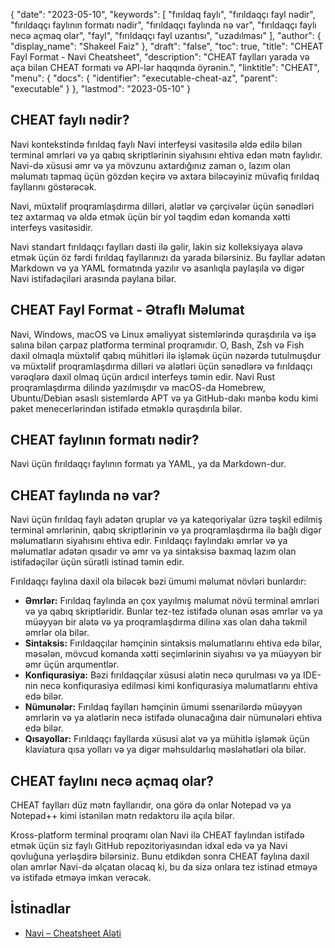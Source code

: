 {
  "date": "2023-05-10",
  "keywords": [
"fırıldaq faylı",
"fırıldaqçı fayl nədir",
"fırıldaqçı faylının formatı nədir",
"fırıldaqçı faylında nə var",
"fırıldaqçı faylı necə açmaq olar",
"fayl",
"fırıldaqçı fayl uzantısı",
"uzadılması"
],
  "author": {
    "display_name": "Shakeel Faiz"
},
  "draft": "false",
  "toc": true,
  "title": "CHEAT Fayl Format - Navi Cheatsheet",
  "description": "CHEAT faylları yarada və aça bilən CHEAT formatı və API-lər haqqında öyrənin.",
  "linktitle": "CHEAT",
  "menu": {
    "docs": {
      "identifier": "executable-cheat-az",
      "parent": "executable"
}
},
  "lastmod": "2023-05-10"
}

## CHEAT faylı nədir?

Navi kontekstində fırıldaq faylı Navi interfeysi vasitəsilə əldə edilə bilən terminal əmrləri və ya qabıq skriptlərinin siyahısını ehtiva edən mətn faylıdır. Navi-də xüsusi əmr və ya mövzunu axtardığınız zaman o, lazım olan məlumatı tapmaq üçün gözdən keçirə və axtara biləcəyiniz müvafiq fırıldaq fayllarını göstərəcək.

Navi, müxtəlif proqramlaşdırma dilləri, alətlər və çərçivələr üçün sənədləri tez axtarmaq və əldə etmək üçün bir yol təqdim edən komanda xətti interfeys vasitəsidir.

Navi standart fırıldaqçı faylları dəsti ilə gəlir, lakin siz kolleksiyaya əlavə etmək üçün öz fərdi fırıldaq fayllarınızı da yarada bilərsiniz. Bu fayllar adətən Markdown və ya YAML formatında yazılır və asanlıqla paylaşıla və digər Navi istifadəçiləri arasında paylana bilər.

## CHEAT Fayl Format - Ətraflı Məlumat

Navi, Windows, macOS və Linux əməliyyat sistemlərində quraşdırıla və işə salına bilən çarpaz platforma terminal proqramıdır. O, Bash, Zsh və Fish daxil olmaqla müxtəlif qabıq mühitləri ilə işləmək üçün nəzərdə tutulmuşdur və müxtəlif proqramlaşdırma dilləri və alətləri üçün sənədlərə və fırıldaqçı vərəqlərə daxil olmaq üçün ardıcıl interfeys təmin edir. Navi Rust proqramlaşdırma dilində yazılmışdır və macOS-da Homebrew, Ubuntu/Debian əsaslı sistemlərdə APT və ya GitHub-dakı mənbə kodu kimi paket menecerlərindən istifadə etməklə quraşdırıla bilər.

## CHEAT faylının formatı nədir?

Navi üçün fırıldaqçı faylının formatı ya YAML, ya da Markdown-dur.

## CHEAT faylında nə var?

Navi üçün fırıldaq faylı adətən qruplar və ya kateqoriyalar üzrə təşkil edilmiş terminal əmrlərinin, qabıq skriptlərinin və ya proqramlaşdırma ilə bağlı digər məlumatların siyahısını ehtiva edir. Fırıldaqçı faylındakı əmrlər və ya məlumatlar adətən qısadır və əmr və ya sintaksisə baxmaq lazım olan istifadəçilər üçün sürətli istinad təmin edir.

Fırıldaqçı faylına daxil ola biləcək bəzi ümumi məlumat növləri bunlardır:

- **Əmrlər:** Fırıldaq faylında ən çox yayılmış məlumat növü terminal əmrləri və ya qabıq skriptləridir. Bunlar tez-tez istifadə olunan əsas əmrlər və ya müəyyən bir alətə və ya proqramlaşdırma dilinə xas olan daha təkmil əmrlər ola bilər.
- **Sintaksis:** Fırıldaqçılar həmçinin sintaksis məlumatlarını ehtiva edə bilər, məsələn, mövcud komanda xətti seçimlərinin siyahısı və ya müəyyən bir əmr üçün arqumentlər.
- **Konfiqurasiya:** Bəzi fırıldaqçılar xüsusi alətin necə qurulması və ya IDE-nin necə konfiqurasiya edilməsi kimi konfiqurasiya məlumatlarını ehtiva edə bilər.
- **Nümunələr:** Fırıldaq faylları həmçinin ümumi ssenarilərdə müəyyən əmrlərin və ya alətlərin necə istifadə olunacağına dair nümunələri ehtiva edə bilər.
- **Qısayollar:** Fırıldaqçı fayllarda xüsusi alət və ya mühitlə işləmək üçün klaviatura qısa yolları və ya digər məhsuldarlıq məsləhətləri ola bilər.

## CHEAT faylını necə açmaq olar?

CHEAT faylları düz mətn fayllarıdır, ona görə də onlar Notepad və ya Notepad++ kimi istənilən mətn redaktoru ilə açıla bilər.

Kross-platform terminal proqramı olan Navi ilə CHEAT faylından istifadə etmək üçün siz faylı GitHub repozitoriyasından idxal edə və ya Navi qovluğuna yerləşdirə bilərsiniz. Bunu etdikdən sonra CHEAT faylına daxil olan əmrlər Navi-də əlçatan olacaq ki, bu da sizə onlara tez istinad etməyə və istifadə etməyə imkan verəcək.

## İstinadlar
* [Navi – Cheatsheet Aləti](https://ostechnix.com/navi-an-interactive-commandline-cheatsheet-tool/)



